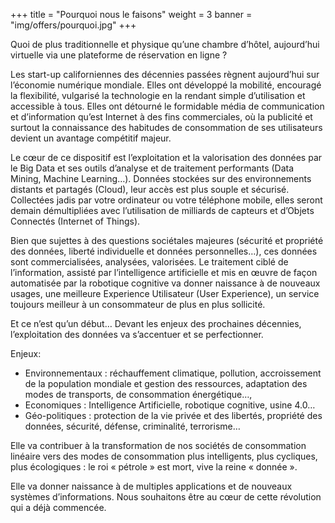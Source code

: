 +++
title = "Pourquoi nous le faisons"
weight = 3
banner = "img/offers/pourquoi.jpg"
+++

Quoi de plus traditionnelle et physique qu’une chambre d’hôtel, aujourd’hui virtuelle via une plateforme de réservation en ligne ? 

<!--more-->
Les start-up californiennes des décennies passées règnent aujourd’hui sur l’économie numérique mondiale. Elles ont développé la mobilité, encouragé  la flexibilité, vulgarisé la technologie en la rendant simple d’utilisation et accessible à tous. Elles ont détourné le formidable média de communication et d’information qu’est Internet à des fins commerciales, où la publicité et surtout la connaissance des habitudes de consommation de ses utilisateurs devient un avantage compétitif majeur. 

Le cœur de ce dispositif est l’exploitation et la valorisation des données par le Big Data et ses outils d’analyse et de traitement performants (Data Mining, Machine Learning…). Données stockées sur des environnements distants et partagés (Cloud), leur accès est plus souple et sécurisé. Collectées jadis par votre ordinateur ou votre téléphone mobile, elles seront demain démultipliées avec l’utilisation de milliards de capteurs et d’Objets Connectés (Internet of Things). 

Bien que sujettes à des questions sociétales majeures (sécurité et propriété des données, liberté individuelle et données personnelles…), ces données sont commercialisées, analysées, valorisées. Le traitement ciblé de l’information, assisté par l’intelligence artificielle et mis en œuvre de façon automatisée par la robotique cognitive va donner naissance à de nouveaux usages, une meilleure Experience Utilisateur (User Experience), un service toujours meilleur à un consommateur de plus en plus sollicité.

Et ce n’est qu’un début… Devant les enjeux des prochaines décennies, l’exploitation des données va s’accentuer et se perfectionner. 

Enjeux:
 * Environnementaux : réchauffement climatique, pollution, accroissement de la population mondiale et gestion des ressources,     adaptation des modes de transports, de consommation énergétique…,
 * Economiques : Intelligence Artificielle, robotique cognitive, usine 4.0…
 * Géo-politiques : protection de la vie privée et des libertés, propriété des données, sécurité, défense, criminalité, terrorisme…

Elle va contribuer à la transformation de nos sociétés de consommation linéaire vers des modes de consommation plus intelligents, plus cycliques, plus écologiques : le roi « pétrole » est mort, vive la reine « donnée ».

Elle va donner naissance à de multiples applications et de nouveaux systèmes d’informations. Nous souhaitons être au cœur de cette révolution qui a déjà commencée.

